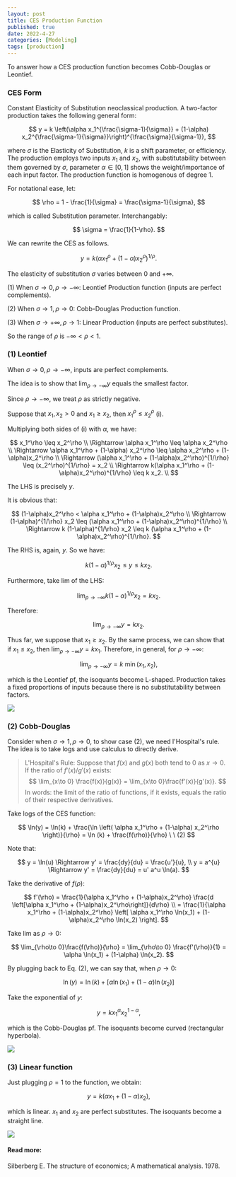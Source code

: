 ```yaml
---
layout: post
title: CES Production Function
published: true
date: 2022-4-27
categories: [Modeling]
tags: [production]
---
```


To answer how a CES production function becomes Cobb-Douglas or Leontief.

### CES Form

Constant Elasticity of Substitution neoclassical production. A two-factor production takes the following general form:

$$
    y = k \left(\alpha x_1^{\frac{\sigma-1}{\sigma}} + (1-\alpha) x_2^{\frac{\sigma-1}{\sigma}}\right)^{\frac{\sigma}{\sigma-1}},
$$

where $\sigma$ is the Elasticity of Substitution, $k$ is a shift parameter, or efficiency. The production employs two inputs $x_1$ and $x_2$, with substitutability between them governed by $\sigma$, parameter $\alpha \in [0,1]$ shows the weight/importance of each input factor. The production function is homogenous of degree 1.

For notational ease, let:

$$
    \rho = 1 - \frac{1}{\sigma} = \frac{\sigma-1}{\sigma},
$$

which is called Substitution parameter. Interchangably:

$$
    \sigma = \frac{1}{1-\rho}.
$$

We can rewrite the CES as follows.

$$
    y = k \left( \alpha x_1^\rho + (1-\alpha)x_2^\rho \right)^{1/\rho}.
$$

The elasticity of substitution $\sigma$ varies between 0 and $+\infty$.

(1) When $\sigma \to 0, \rho \to -\infty$: Leontief Production function (inputs are perfect complements).

(2) When $\sigma \to 1, \rho \to 0$: Cobb-Douglas Production function.

(3) When $\sigma \to +\infty, \rho \to 1$: Linear Production (inputs are perfect substitutes).

So the range of $\rho$ is  $-\infty < \rho < 1$.

### (1) Leontief

When $\sigma \to 0, \rho \to -\infty$, inputs are perfect complements.

The idea is to show that $\lim_{\rho\to -\infty} y$ equals the smallest factor.

Since $\rho \to -\infty$, we treat $\rho$ as strictly negative.

Suppose that $x_1, x_2 > 0$ and $x_1 \geq x_2$, then $x_1^\rho \leq x_2^\rho$ (i).

Multiplying both sides of (i) with $\alpha$, we have:

$$
    x_1^\rho \leq x_2^\rho  \\
    \Rightarrow \alpha x_1^\rho \leq \alpha x_2^\rho \\
    \Rightarrow \alpha x_1^\rho + (1-\alpha) x_2^\rho \leq \alpha x_2^\rho + (1-\alpha)x_2^\rho \\
    \Rightarrow (\alpha x_1^\rho + (1-\alpha)x_2^\rho)^{1/\rho} \leq (x_2^\rho)^{1/\rho} = x_2 \\
    \Rightarrow k(\alpha x_1^\rho + (1-\alpha)x_2^\rho)^{1/\rho} \leq k x_2. \\
$$

The LHS is precisely $y$.

It is obvious that:

$$
    (1-\alpha)x_2^\rho < \alpha x_1^\rho + (1-\alpha)x_2^\rho \\
    \Rightarrow (1-\alpha)^{1/\rho} x_2 \leq (\alpha x_1^\rho + (1-\alpha)x_2^\rho)^{1/\rho} \\
    \Rightarrow k (1-\alpha)^{1/\rho} x_2 \leq k (\alpha x_1^\rho + (1-\alpha)x_2^\rho)^{1/\rho}.
$$

The RHS is, again, $y$. So we have:

$$
    k (1-\alpha)^{1/\rho} x_2 \leq y \leq k x_2.
$$

Furthermore, take lim of the LHS:

$$
    \lim_{\rho\to-\infty} k (1-\alpha)^{1/\rho} x_2 = k x_2.
$$

Therefore:

$$
    \lim_{\rho\to-\infty} y = k x_2. 
$$

Thus far, we suppose that $x_1 \geq x_2$. By the same process, we can show that if $x_1 \leq x_2$, then $\lim_{\rho\to-\infty}y = k x_1$. Therefore, in general, for $\rho\to-\infty$:

$$
    \lim_{\rho\to-\infty} y = k \ \min (x_1, x_2),
$$

which is the Leontief pf, the isoquants become L-shaped. Production takes a fixed proportions of inputs because there is no substitutability between factors.

![](https://i.imgur.com/Vg1pIdI.png)

### (2) Cobb-Douglas

Consider when $\sigma \to 1, \rho \to 0$, to show case (2), we need l'Hospital's rule. The idea is to take logs and use calculus to directly derive.

> L'Hospital's Rule:
> Suppose that $f(x)$ and $g(x)$ both tend to 0 as $x\to 0$. If the ratio of $f'(x)/g'(x)$ exists:
> $$ \lim_{x\to 0} \frac{f(x)}{g(x)} = \lim_{x\to 0}\frac{f'(x)}{g'(x)}. $$
> In words: the limit of the ratio of functions, if it exists, equals the ratio of their respective derivatives.

Take logs of the CES function:

$$
    \ln(y) = \ln(k) + \frac{\ln \left( \alpha x_1^\rho + (1-\alpha) x_2^\rho \right)}{\rho} = \ln (k) + \frac{f(\rho)}{\rho} \  \ (2)
$$

Note that:

$$
    y = \ln(u) \Rightarrow y' = \frac{dy}{du} = \frac{u'}{u}, \\
    y = a^{u} \Rightarrow y' = \frac{dy}{du} = u' a^u \ln(a). 
$$

Take the derivative of $f(\rho)$:

$$
    f'(\rho) = \frac{1}{\alpha x_1^\rho + (1-\alpha)x_2^\rho} \frac{d \left[\alpha x_1^\rho + (1-\alpha)x_2^\rho\right]}{d\rho} \\
    = \frac{1}{\alpha x_1^\rho + (1-\alpha)x_2^\rho} \left[ \alpha x_1^\rho \ln(x_1) + (1-\alpha)x_2^\rho \ln(x_2) \right].
$$

Take lim as $\rho \to 0$:

$$
    \lim_{\rho\to 0}\frac{f(\rho)}{\rho} = \lim_{\rho\to 0} \frac{f'(\rho)}{1} = \alpha \ln(x_1) + (1-\alpha) \ln(x_2).
$$

By plugging back to Eq. (2), we can say that, when $\rho \to 0$:

$$
    \ln(y) = \ln(k) + [\alpha \ln(x_1) + (1-\alpha)\ln(x_2)]
$$

Take the exponential of $y$:

$$
    y = k x_1^\alpha x_2^{1-\alpha},
$$

which is the Cobb-Douglas pf. The isoquants become curved (rectangular hyperbola).

![](https://i.imgur.com/PVn4dAc.png)

### (3) Linear function

Just plugging $\rho = 1$ to the function, we obtain:

$$
    y = k (\alpha x_1 + (1-\alpha) x_2),
$$

which is linear. $x_1$ and $x_2$ are perfect substitutes. The isoquants become a straight line.

![](https://i.imgur.com/srSbg6I.png)

#### Read more:

Silberberg E. The structure of economics; A mathematical analysis. 1978.